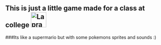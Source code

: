 ## This is just a little game made for a class at college   <a href="https://pokemondb.net/pokedex/lapras" target="_blank"><img src="https://img.pokemondb.net/sprites/heartgold-soulsilver/normal/lapras.png" alt="Lapras - HeartGold/SoulSilver Sprite" height="48"  /></a>

###Its like a supermario but with some pokemons sprites and sounds :)
